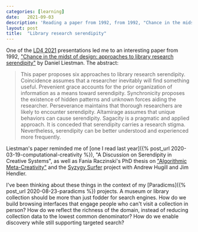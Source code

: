 ```yaml
---
categories: [learning]
date:   2021-09-03
description: 'Reading a paper from 1992, from 1992, "Chance in the midst of design: approaches to library research serendipity"'
layout: post
title:  "Library research serendipity"
---
```


One of the [LD4 2021](https://sites.google.com/stanford.edu/2021ld4conf) presentations led me to an interesting paper from 1992, ["Chance in the midst of design: approaches to library research serendipity"](https://www.jstor.org/stable/25829128) by Daniel Liestman. The abstract:

> This paper proposes six approaches to library research serendipity. Coincidence assumes that a researcher inevitably will find something useful. Prevenient grace accounts for the prior organization of information as a means toward serendipity. Synchronicity proposes the existence of hidden patterns and unknown forces aiding the researcher. Perseverance maintains that thorough researchers are likely to encounter serendipity. Altamirage assumes that unique behaviors can cause serendipity. Sagacity is a pragmatic and applied approach. It is conceded that serendipity carries a research stigma. Nevertheless, serendipity can be better understood and experienced more frequently.

Liestman's paper reminded me of [one I read last year]({% post_url 2020-03-19-computational-creativity %}), "A Discussion on Serendipity in Creative Systems", as well as Fania Raczinski's PhD thesis on ["Algorithmic Meta-Creativity"](https://dora.dmu.ac.uk/handle/2086/17603) and the [Syzygy Surfer](https://andrewhugill.com/syzygy_surfer/) project with Andrew Hugill and Jim Hendler.

I've been thinking about these things in the context of my [Paradicms]({% post_url 2020-08-23-paradicms %}) projects. A museum or library collection should be more than just fodder for search engines. How do we build browsing interfaces that engage people who can't visit a collection in person? How do we reflect the richness of the domain, instead of reducing collection data to the lowest common denominator? How do we enable discovery while still supporting targeted search?